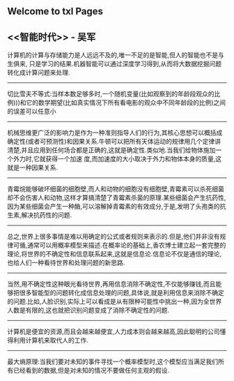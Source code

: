 ## Welcome to txl Pages

## <<智能时代>> - 吴军

计算机的计算与存储能力是人远远不及的,唯一不足的是智能,但人的智能也不是与生俱来,
只是学习的结果.机器智能可以通过深度学习得到,从而将大数据挖掘问题转化成计算问题来处理.

---

切比雪夫不等式:当样本数足够多时,一个随机变量(比如观察到的年龄段观众的比例)))和它的数学期望(比如真实情况下所有看电影的观众中不同年龄段的比例)之间的误差可以任意小

---

机械思维更广泛的影响力是作为一种准则指导人们的行为,其核心思想可以概括成确定性(或者可预测性)和因果关系.牛顿可以把所有天体运动的规律用几个定律讲清楚,并且应用到任何场合都是正确的,这就是确定性.类似地.当我们给物体施加一个外力时,它就获得一个加速
度,而加速度的大小取决于外力和物体本身的质量,这就是一种因果关系.

---

青霉烷能够破坏细菌的细胞壁,而人和动物的细胞没有细胞壁,青霉素可以杀死细菌却不会伤害人和动物,这样才算搞清楚了青霉素杀菌的原理.某些细菌会产生抗药性,因为某些细菌会产生一种酶,可以溶解掉青霉素的有效成分,于是,发明了头孢类的抗生素,解决抗药性的问题.

---

总之,世界上很多事情是难以用确定的公式或者规则来表示的.但是,他们并非没有规律可循,通常可以用概率模型来描述.在概率论的基础上,香农博士建立起一套完整的理论,将世界的不确定性和信息联系起来,这就是信息论.信息论不仅是通信的理论,也给人们一种看待世界和处理问题的新思路.

---

当然,用不确定性这种眼光看待世界,再用信息消除不确定性,不仅能够赚钱,而且能够把很多智能型的问题转化成信息处理的问题,具体说,就是利用信息来消除不确定的问题.比如,人脸识别,实际上可以看成是从有限种可能性中挑出一种,因为全世界人数是有限的,这也就把识别问题变成了消除不确定性的问题.

---

计算机是便宜的资源,而且会越来越便宜,人力成本则会越来越高,因此聪明的公司懂得利用计算机来取代人的工作.

---

最大熵原理:当我们要对未知的事件寻找一个概率模型时,这个模型应当满足我们所有已经看到的数据,但是对未知的情况不要做任何主观的假设.